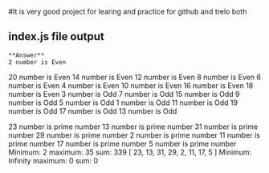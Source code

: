 #It is very good project for learing and practice for github and trelo both 


## index.js file output
    **Answer**
    2 number is Even
20 number is Even
14 number is Even
12 number is Even
8 number is Even
6 number is Even
4 number is Even
10 number is Even
16 number is Even
18 number is Even
3 number is Odd
7 number is Odd
15 number is Odd
9 number is Odd
5 number is Odd
1 number is Odd
11 number is Odd
19 number is Odd
17 number is Odd
13 number is Odd




<!-- app.js output -->
23 number is prime number 
13 number is prime number 
31 number is prime number 
29 number is prime number 
2 number is prime number 
11 number is prime number 
17 number is prime number 
5 number is prime number 
Minimum:  2 maximum: 35 sum: 339
[
  23, 13, 31, 29,
   2, 11, 17,  5
]
Minimum:  Infinity maximum: 0 sum: 0